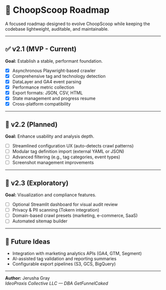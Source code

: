 # 🧭 ChoopScoop Roadmap

A focused roadmap designed to evolve ChoopScoop while keeping the codebase lightweight, auditable, and maintainable.

---

## ✅ v2.1 (MVP - Current)

**Goal:** Establish a stable, performant foundation.

- [x] Asynchronous Playwright-based crawler
- [x] Comprehensive tag and technology detection
- [x] DataLayer and GA4 event parsing
- [x] Performance metric collection
- [x] Export formats: JSON, CSV, HTML
- [x] State management and progress resume
- [x] Cross-platform compatibility

---

## 🚧 v2.2 (Planned)

**Goal:** Enhance usability and analysis depth.

- [ ] Streamlined configuration UX (auto-detects crawl patterns)
- [ ] Modular tag definition import (external YAML or JSON)
- [ ] Advanced filtering (e.g., tag categories, event types)
- [ ] Screenshot management improvements

---

## 🧩 v2.3 (Exploratory)

**Goal:** Visualization and compliance features.

- [ ] Optional Streamlit dashboard for visual audit review
- [ ] Privacy & PII scanning (Tokern integration)
- [ ] Domain-based crawl presets (marketing, e-commerce, SaaS)
- [ ] Automated sitemap builder

---

## 🌱 Future Ideas

- Integration with marketing analytics APIs (GA4, GTM, Segment)
- AI-assisted tag validation and reporting summaries
- Configurable export pipelines (S3, GCS, BigQuery)

---

**Author:** Jerusha Gray  
*IdeoPraxis Collective LLC — DBA GetFunnelCaked*
